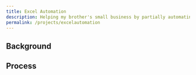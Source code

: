 ```yaml
---
title: Excel Automation
description: Helping my brother's small business by partially automating process of searching for business expenses
permalink: /projects/excelautomation
---
```

## Background

## Process
